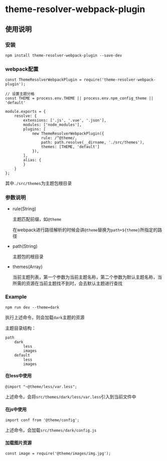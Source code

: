 # theme-resolver-webpack-plugin

## 使用说明

### 安装
```
npm install theme-resolver-webpack-plugin --save-dev
```

### webpack配置
```
const ThemeResolverWebpackPlugin = require('theme-resolver-webpack-plugin');

// 设置主题分格
const THEME = process.env.THEME || process.env.npm_config_theme || 'default'

module.exports = {
    resolve: {
        extensions: ['.js', '.vue', '.json'],
        modules: ['node_modules'],
        plugins: [
            new ThemeResolverWebpackPlugin({
                rule: /^@theme/,
                path: path.resolve(__dirname, './src/themes'),
                themes: [THEME, 'default']
            }),
        ],
        alias: {
        }
    }
};

```

其中`./src/themes`为主题包根目录

### 参数说明

- rule(String)

  主题匹配前缀，如`@theme`

  在webpack进行路径解析的时候会讲`@theme`替换为`path+${theme}`所指定的路径

- path(String)

  主题包的根目录

- themes(Array<String>)

  当前主题列表，第一个参数为当前主题名称，第二个参数为默认主题名称，当所需的资源在当前主题找不到时，会去默认主题进行查找

### Example

```
npm run dev --theme=dark
```
执行上述命令，则会加载`dark`主题的资源

主题目录结构：
```
path
    dark
        less
        images
    default
        less
        images
```

#### 在less中使用
```
@import "~@theme/less/var.less";
```
上述命令，会将`src/themes/dark/less/var.less`引入到当前文件中
#### 在js中使用
```
import conf from '@theme/config';
```
上述命令，会加载`src/themes/dark/config.js`

#### 加载图片资源
```
const image = require('@theme/images/img.jpg');
```












